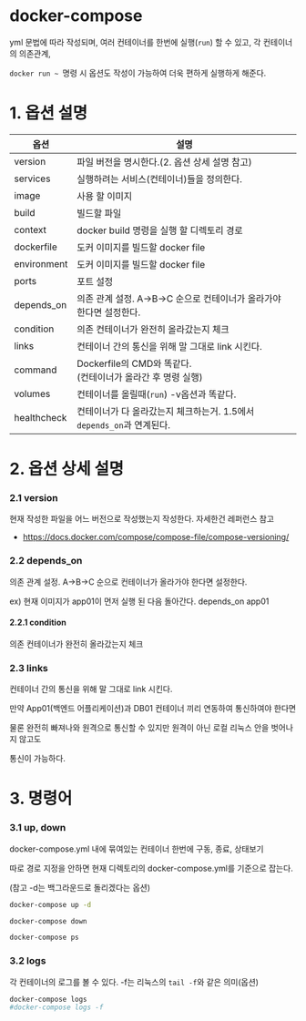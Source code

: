﻿# docker-compose

yml 문법에 따라 작성되며, 여러 컨테이너를 한번에 실행(`run`) 할 수 있고, 각 컨테이너의 의존관계,

`docker run ~ `명령 시 옵션도 작성이 가능하여 더욱 편하게 실행하게 해준다.

# 1. 옵션 설명

| 옵션 | 설명 |
| ------------- | ------------- |
| version | 파일 버전을 명시한다.(2. 옵션 상세 설명 참고) |
| services | 실행하려는 서비스(컨테이너)들을 정의한다. |
| image | 사용 할 이미지 |
| build | 빌드할 파일 |
| context | docker build 명령을 실행 할 디렉토리 경로 |
| dockerfile | 도커 이미지를 빌드할 docker file |
| environment | 도커 이미지를 빌드할 docker file |
| ports | 포트 설정 |
| depends_on | 의존 관계 설정. A->B->C 순으로 컨테이너가 올라가야 한다면 설정한다. |
| condition | 의존 컨테이너가 완전히 올라갔는지 체크 |
| links | 컨테이너 간의 통신을 위해 말 그대로 link 시킨다. |
| command | Dockerfile의 CMD와 똑같다. <br />(컨테이너가 올라간 후 명령 실행) |
| volumes | 컨테이너를 올릴때(`run`) -v옵션과 똑같다. |
| healthcheck | 컨테이너가 다 올라갔는지 체크하는거. 1.5에서 `depends_on`과 연계된다. |

# 2. 옵션 상세 설명

### 2.1 version

현재 작성한 파일을 어느 버전으로 작성했는지 작성한다. 자세한건 레퍼런스 참고

* https://docs.docker.com/compose/compose-file/compose-versioning/

### 2.2 depends_on
의존 관계 설정. A->B->C 순으로 컨테이너가 올라가야 한다면 설정한다.

ex) 현재 이미지가 app01이 먼저 실행 된 다음 돌아간다.
    depends_on
        app01

#### 2.2.1 condition
의존 컨테이너가 완전히 올라갔는지 체크

### 2.3 links
컨테이너 간의 통신을 위해 말 그대로 link 시킨다.

만약 App01(백엔드 어플리케이션)과 DB01 컨테이너 끼리 연동하여 통신하여야 한다면

물론 완전히 빠져나와 원격으로 통신할 수 있지만 원격이 아닌 로컬 리눅스 안을 벗어나지 않고도

통신이 가능하다.

# 3. 명령어

### 3.1 up, down

docker-compose.yml 내에 묶여있는 컨테이너 한번에 구동, 종료, 상태보기

따로 경로 지정을 안하면 현재 디렉토리의 docker-compose.yml를 기준으로 잡는다.

(참고 -d는 백그라운드로 돌리겠다는 옵션)
```sh
docker-compose up -d

docker-compose down

docker-compose ps

```

### 3.2 logs

각 컨테이너의 로그를 볼 수 있다. -f는 리눅스의 `tail -f`와 같은 의미(옵션)

```sh
docker-compose logs
#docker-compose logs -f
```
